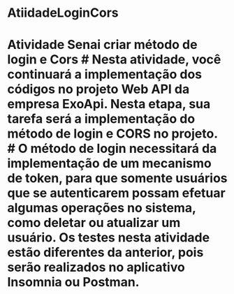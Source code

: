 # AtiidadeLoginCors
<h1>Atividade Senai criar método de login e Cors
# Nesta atividade, você continuará a implementação dos códigos
no projeto Web API da empresa ExoApi. Nesta etapa, sua
tarefa será a implementação do método de login e CORS no
projeto.
# O método de login necessitará da implementação de um
mecanismo de token, para que somente usuários que se
autenticarem possam efetuar algumas operações no sistema,
como deletar ou atualizar um usuário.
Os testes nesta atividade estão diferentes da anterior, pois
serão realizados no aplicativo Insomnia ou Postman.

